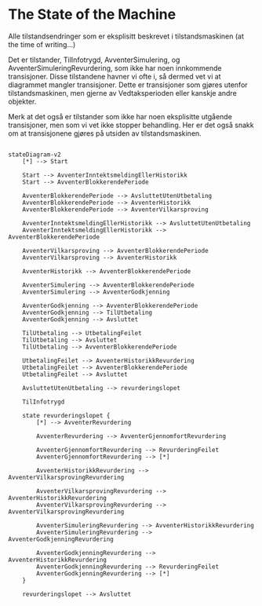 # The State of the Machine

Alle tilstandsendringer som er eksplisitt beskrevet i tilstandsmaskinen (at the time of writing...)

Det er tilstander, TilInfotrygd, AvventerSimulering, og AvventerSimuleringRevurdering, som ikke har noen innkommende
transisjoner. Disse tilstandene
havner vi ofte i, så dermed vet vi at diagrammet mangler transisjoner. Dette er transisjoner som gjøres utenfor
tilstandsmaskinen, men gjerne av Vedtaksperioden eller kanskje andre objekter.

Merk at det også er tilstander som ikke har noen eksplisitte utgående transisjoner, men som vi vet ikke stopper
behandling. Her er det også snakk om at transisjonene gjøres på utsiden av tilstandsmaskinen.

```mermaid

stateDiagram-v2
    [*] --> Start
    
    Start --> AvventerInntektsmeldingEllerHistorikk
    Start --> AvventerBlokkerendePeriode
    
    AvventerBlokkerendePeriode --> AvsluttetUtenUtbetaling
    AvventerBlokkerendePeriode --> AvventerHistorikk
    AvventerBlokkerendePeriode --> AvventerVilkarsproving
    
    AvventerInntektsmeldingEllerHistorikk --> AvsluttetUtenUtbetaling
    AvventerInntektsmeldingEllerHistorikk --> AvventerBlokkerendePeriode
    
    AvventerVilkarsproving --> AvventerBlokkerendePeriode
    AvventerVilkarsproving --> AvventerHistorikk
    
    AvventerHistorikk --> AvventerBlokkerendePeriode
    
    AvventerSimulering --> AvventerBlokkerendePeriode
    AvventerSimulering --> AvventerGodkjenning
    
    AvventerGodkjenning --> AvventerBlokkerendePeriode   
    AvventerGodkjenning --> TilUtbetaling   
    AvventerGodkjenning --> Avsluttet
    
    TilUtbetaling --> UtbetalingFeilet
    TilUtbetaling --> Avsluttet   
    TilUtbetaling --> AvventerBlokkerendePeriode
    
    UtbetalingFeilet --> AvventerHistorikkRevurdering
    UtbetalingFeilet --> AvventerBlokkerendePeriode
    UtbetalingFeilet --> Avsluttet
    
    AvsluttetUtenUtbetaling --> revurderingslopet
    
    TilInfotrygd 

    state revurderingslopet {
        [*] --> AvventerRevurdering
    
        AvventerRevurdering --> AvventerGjennomfortRevurdering
        
        AvventerGjennomfortRevurdering --> RevurderingFeilet
        AvventerGjennomfortRevurdering --> [*]
        
        AvventerHistorikkRevurdering --> AvventerVilkarsprovingRevurdering
        
        AvventerVilkarsprovingRevurdering --> AvventerHistorikkRevurdering
        AvventerVilkarsprovingRevurdering --> AvventerVilkarsprovingRevurdering
        
        AvventerSimuleringRevurdering --> AvventerHistorikkRevurdering
        AvventerSimuleringRevurdering --> AvventerGodkjenningRevurdering
    
        AvventerGodkjenningRevurdering --> AvventerHistorikkRevurdering   
        AvventerGodkjenningRevurdering --> RevurderingFeilet   
        AvventerGodkjenningRevurdering --> [*]
    }
    
    revurderingslopet --> Avsluttet

    

```
